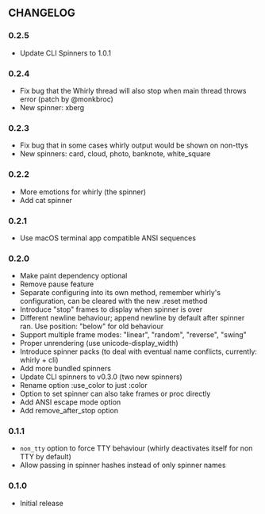 ## CHANGELOG

### 0.2.5

- Update CLI Spinners to 1.0.1

### 0.2.4

- Fix bug that the Whirly thread will also stop when main thread throws error
  (patch by @monkbroc)
- New spinner: xberg

### 0.2.3

- Fix bug that in some cases whirly output would be shown on non-ttys
- New spinners: card, cloud, photo, banknote, white_square

### 0.2.2

- More emotions for whirly (the spinner)
- Add cat spinner

### 0.2.1

- Use macOS terminal app compatible ANSI sequences

### 0.2.0

- Make paint dependency optional
- Remove pause feature
- Separate configuring into its own method, remember whirly's configuration, can be cleared with the new .reset method
- Introduce "stop" frames to display when spinner is over
- Different newline behaviour; append newline by default after spinner ran. Use position: "below" for old behaviour
- Support multiple frame modes: "linear", "random", "reverse", "swing"
- Proper unrendering (use unicode-display\_width)
- Introduce spinner packs (to deal with eventual name conflicts, currently: whirly + cli)
- Add more bundled spinners
- Update CLI spinners to v0.3.0 (two new spinners)
- Rename option :use\_color to just :color
- Option to set spinner can also take frames or proc directly
- Add ANSI escape mode option
- Add remove\_after\_stop option

### 0.1.1

- `non_tty` option to force TTY behaviour (whirly deactivates itself for non TTY by default)
- Allow passing in spinner hashes instead of only spinner names

### 0.1.0

- Initial release

